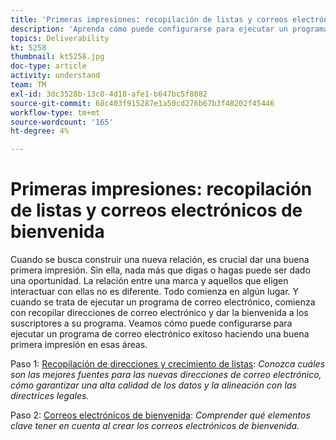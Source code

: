 ```yaml
---
title: 'Primeras impresiones: recopilación de listas y correos electrónicos de bienvenida'
description: 'Aprenda cómo puede configurarse para ejecutar un programa de correo electrónico exitoso haciendo una buena primera impresión. '
topics: Deliverability
kt: 5258
thumbnail: kt5258.jpg
doc-type: article
activity: understand
team: TM
exl-id: 3dc3528b-13c8-4d18-afe1-b647bc5f8082
source-git-commit: 68c403f915287e1a50cd276b67b3f48202f45446
workflow-type: tm+mt
source-wordcount: '165'
ht-degree: 4%

---
```


# Primeras impresiones: recopilación de listas y correos electrónicos de bienvenida

Cuando se busca construir una nueva relación, es crucial dar una buena primera impresión. Sin ella, nada más que digas o hagas puede ser dado una oportunidad. La relación entre una marca y aquellos que eligen interactuar con ellas no es diferente. Todo comienza en algún lugar. Y cuando se trata de ejecutar un programa de correo electrónico, comienza con recopilar direcciones de correo electrónico y dar la bienvenida a los suscriptores a su programa. Veamos cómo puede configurarse para ejecutar un programa de correo electrónico exitoso haciendo una buena primera impresión en esas áreas.

Paso 1:  [Recopilación de direcciones y crecimiento de listas](/help/first-impressions/address-collection-and-list-growth.md):
*Conozca cuáles son las mejores fuentes para las nuevas direcciones de correo electrónico, cómo garantizar una alta calidad de los datos y la alineación con las directrices legales.*

Paso 2:  [Correos electrónicos de bienvenida](/help/first-impressions/welcome-emails.md):
*Comprender qué elementos clave tener en cuenta al crear los correos electrónicos de bienvenida.*
